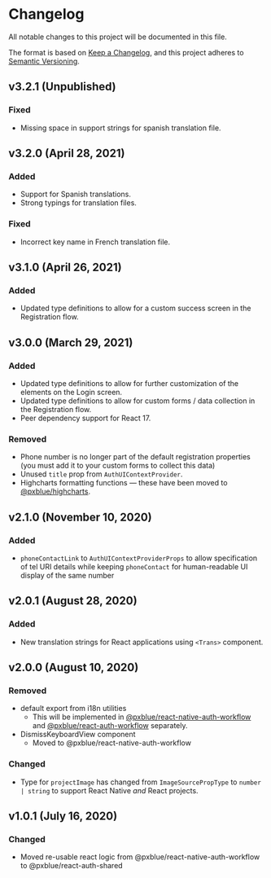 # Changelog

All notable changes to this project will be documented in this file.

The format is based on [Keep a Changelog](https://keepachangelog.com/en/1.0.0/),
and this project adheres to [Semantic Versioning](https://semver.org/spec/v2.0.0.html).

## v3.2.1 (Unpublished)

### Fixed

-   Missing space in support strings for spanish translation file.

## v3.2.0 (April 28, 2021)

### Added

-   Support for Spanish translations.
-   Strong typings for translation files.

### Fixed

-   Incorrect key name in French translation file.

## v3.1.0 (April 26, 2021)

### Added

-   Updated type definitions to allow for a custom success screen in the Registration flow.

## v3.0.0 (March 29, 2021)

### Added

-   Updated type definitions to allow for further customization of the elements on the Login screen.
-   Updated type definitions to allow for custom forms / data collection in the Registration flow.
-   Peer dependency support for React 17.

### Removed

-   Phone number is no longer part of the default registration properties (you must add it to your custom forms to collect this data)
-   Unused `title` prop from `AuthUIContextProvider`.
-   Highcharts formatting functions — these have been moved to [@pxblue/highcharts](https://www.npmjs.com/package/@pxblue/highcharts).

## v2.1.0 (November 10, 2020)

### Added

-   `phoneContactLink` to `AuthUIContextProviderProps` to allow specification of tel URI details while keeping `phoneContact` for human-readable UI display of the same number

## v2.0.1 (August 28, 2020)

### Added

-   New translation strings for React applications using `<Trans>` component.

## v2.0.0 (August 10, 2020)

### Removed

-   default export from i18n utilities
    -   This will be implemented in [@pxblue/react-native-auth-workflow](https://www.npmjs.com/package/@pxblue/react-native-auth-workflow) and [@pxblue/react-auth-workflow](https://www.npmjs.com/package/@pxblue/react-auth-workflow) separately.
-   DismissKeyboardView component
    -   Moved to @pxblue/react-native-auth-workflow

### Changed

-   Type for `projectImage` has changed from `ImageSourcePropType` to `number | string` to support React Native _and_ React projects.

## v1.0.1 (July 16, 2020)

### Changed

-   Moved re-usable react logic from @pxblue/react-native-auth-workflow to @pxblue/react-auth-shared

